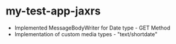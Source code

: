 # my-test-app-jaxrs

* Implemented MessageBodyWriter for Date type - GET Method
* Implementation of custom media types - "text/shortdate"